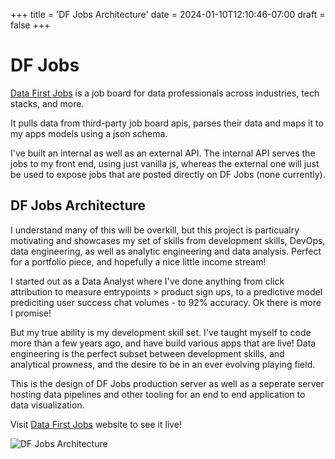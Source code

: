 +++
title = 'DF Jobs Architecture'
date = 2024-01-10T12:10:46-07:00
draft = false
+++

# DF Jobs 
[Data First Jobs](https://datafirstjobs.com) is a job board for data professionals across industries, tech stacks, and more.

It pulls data from third-party job board apis, parses their data and maps it to my apps models using a json schema. 

I've built an internal as well as an external API. The internal API serves the jobs to my front end, using just vanilla js, whereas the external one will just be used to expose jobs that are posted directly on DF Jobs (none currently).
## DF Jobs Architecture

I understand many of this will be overkill, but this project is particualry motivating and showcases my set of skills from development skills, DevOps, data engineering, as well as analytic engineering and data analysis. Perfect for a portfolio piece, and hopefully a nice little income stream!

I started out as a Data Analyst where I've done anything from click attribution to measure entrypoints > product sign ups, to a predictive model prediciting user success chat volumes - to 92% accuracy. Ok there is more I promise!

But my true ability is my development skill set. I've taught myself to code more than a few years ago, and have build various apps that are live! Data engineering is the perfect subset between development skills, and analytical prowness, and the desire to be in an ever evolving playing field.

This is the design of DF Jobs production server as well as a seperate server hosting data pipelines and other tooling for an end to end application to data visualization.

Visit [Data First Jobs](https://datafirstjobs.com) website to see it live!

![DF Jobs Architecture](/images/DFJobs.png)
